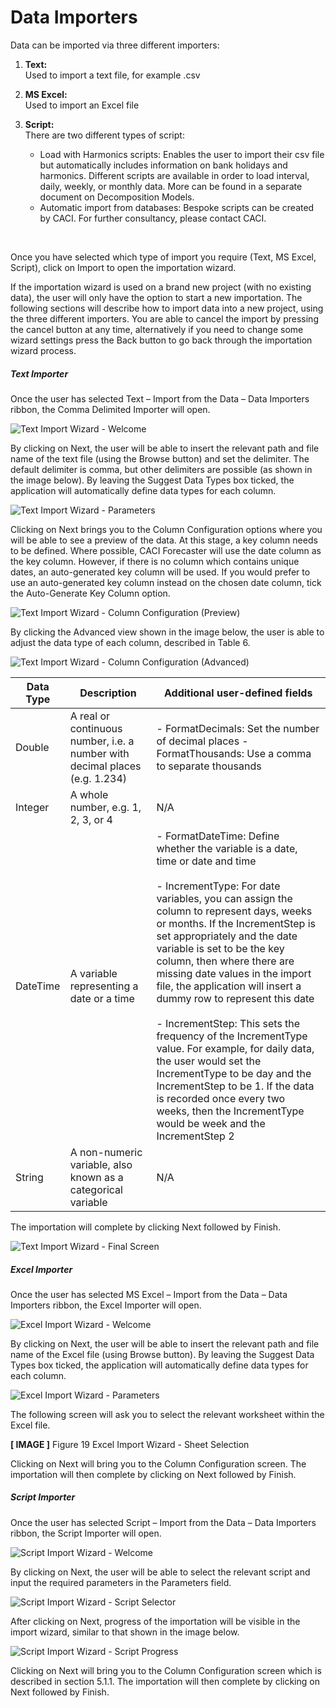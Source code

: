 # Data Importers

Data can be imported via three different importers:

1. **Text:**  <br/>
Used to import a text file, for example .csv

2. **MS Excel:** <br/>
Used to import an Excel file

3. **Script:** <br/>
There are two different types of script: 

    - Load with Harmonics scripts: Enables the user to import their csv file but automatically includes information on bank holidays and harmonics.  Different scripts are available in order to load interval, daily, weekly, or monthly data. More can be found in a separate document on Decomposition Models.
    - Automatic import from databases: Bespoke scripts can be created by CACI. For further consultancy, please contact CACI.


<br/>

Once you have selected which type of import you require (Text, MS Excel, Script), click on Import to open the importation wizard.


If the importation wizard is used on a brand new project (with no existing data), the user will only have the option to start a new importation.  The following sections will describe how to import data into a new project, using the three different importers.
You are able to cancel the import by pressing the cancel button at any time, alternatively if you need to change some wizard settings press the Back button to go back through the importation wizard process.


##### Text Importer
Once the user has selected Text – Import from the Data – Data Importers ribbon, the Comma Delimited Importer will open.  

![Text Import Wizard - Welcome](imgs/TextImportWizard_Welcome.png)


By clicking on Next, the user will be able to insert the relevant path and file name of the text file (using the Browse button) and set the delimiter.  The default delimiter is comma, but other delimiters are possible (as shown in the image below).  By leaving the Suggest Data Types box ticked, the application will automatically define data types for each column.  


![Text Import Wizard - Parameters](imgs/TextImportWizard_Parameters.png)



Clicking on Next brings you to the Column Configuration options where you will be able to see a preview of the data.  At this stage, a key column needs to be defined.  Where possible, CACI Forecaster will use the date column as the key column.  However, if there is no column which contains unique dates, an auto-generated key column will be used.  If you would prefer to use an auto-generated key column instead on the chosen date column, tick the Auto-Generate Key Column option.
 

![Text Import Wizard - Column Configuration (Preview)](imgs/TextImportWizard_ColumnsConfig.png)


By clicking the Advanced view shown in the image below, the user is able to adjust the data type of each column, described in Table 6.
 
![Text Import Wizard - Column Configuration (Advanced)](imgs/TextImportWizard_ColumnsConfigAdvanced.png)



| Data Type | Description                                                                 | Additional user-defined fields                                                                                                                                                                                     |
|-----------|-----------------------------------------------------------------------------|----------------------------------------------------------------------------------------------------------------------------------------------------------------------------------------------------------------------------------------------------------------------------------------------------------------------------------------------------------------------------------------------------------------------------------------------------------------------------------------------------------------------------------------------------------------------------------------------------------------------------------------------------------------------------------------------------|
| Double    | A real or continuous number, i.e. a number with decimal places (e.g. 1.234) | - FormatDecimals: Set the number of decimal places - FormatThousands: Use a comma to separate thousands                                                                                                                                                                                                                                                     |
| Integer   | A whole number, e.g. 1, 2, 3, or 4                                          |        N/A                                                                                                                                                                                                                                                                                                 |
| DateTime  | A variable representing a date or a time                                    | - FormatDateTime: Define whether the variable is a date, time or date and time <br/><br/>  - IncrementType: For date variables, you can assign the column to represent days, weeks or months.  If the IncrementStep is set appropriately and the date variable is set to be the key column, then where there are missing date values in the import file, the application will insert a dummy row to represent this date  <br/><br/> - IncrementStep: This sets the frequency of the IncrementType value.  For example, for daily data, the user would set the IncrementType to be day and the IncrementStep to be 1. If the data is recorded once every two weeks, then the IncrementType would be week and the IncrementStep 2 
| String    | A non-numeric variable, also known as a categorical variable                |      N/A                                                                                                                                                                                                                          |





The importation will complete by clicking Next followed by Finish.

![Text Import Wizard - Final Screen](imgs/TextImportWizard_Completed.png)


##### Excel Importer
Once the user has selected MS Excel – Import from the Data – Data Importers ribbon, the Excel Importer will open. 
 
![Excel Import Wizard - Welcome](imgs/ExcelImportWizard_Welcome.png)


By clicking on Next, the user will be able to insert the relevant path and file name of the Excel file (using Browse button).  By leaving the Suggest Data Types box ticked, the application will automatically define data types for each column.  
 
![Excel Import Wizard - Parameters](imgs/ExcelImportWizard_Parameters.png)


The following screen will ask you to select the relevant worksheet within the Excel file.
 
 **[ IMAGE ]**
Figure 19 Excel Import Wizard - Sheet Selection


Clicking on Next will bring you to the Column Configuration screen.  The importation will then complete by clicking on Next followed by Finish.



##### Script Importer
Once the user has selected Script – Import from the Data – Data Importers ribbon, the Script Importer will open.  
 
![Script Import Wizard - Welcome](imgs/ScriptImportWizard_Welcome.png)

By clicking on Next, the user will be able to select the relevant script and input the required parameters in the Parameters field.

![Script Import Wizard - Script Selector](imgs/ScriptImportWizard_ScriptSelector.png) 

After clicking on Next, progress of the importation will be visible in the import wizard, similar to that shown in the image below.

![Script Import Wizard - Script Progress](imgs/ScriptImportWizard_ScriptProgress.png)


Clicking on Next will bring you to the Column Configuration screen which is described in section 5.1.1.  The importation will then complete by clicking on Next followed by Finish.


